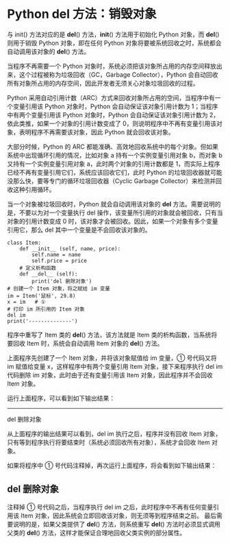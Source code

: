 # Python __del__ 方法：销毁对象

与 init() 方法对应的是 __del__() 方法，__init__() 方法用于初始化 Python 对象，而 __del__() 则用于销毁 Python 对象，即在任何 Python 对象将要被系统回收之时，系统都会自动调用该对象的 __del__() 方法。

当程序不再需要一个 Python 对象时，系统必须把该对象所占用的内存空间释放出来，这个过程被称为垃圾回收（GC，Garbage Collector），Python 会自动回收所有对象所占用的内存空间，因此开发者无须关心对象垃圾回收的过程。

Python 采用自动引用计数（ARC）方式来回收对象所占用的空间，当程序中有一个变量引用该 Python 对象时，Python 会自动保证该对象引用计数为 1；当程序中有两个变量引用该 Python 对象时，Python 会自动保证该对象引用计数为 2，依此类推，如果一个对象的引用计数变成了 0，则说明程序中不再有变量引用该对象，表明程序不再需要该对象，因此 Python 就会回收该对象。

大部分时候，Python 的 ARC 都能准确、高效地回收系统中的每个对象。但如果系统中出现循环引用的情况，比如对象 a 持有一个实例变量引用对象 b，而对象 b 又持有一个实例变量引用对象 a，此时两个对象的引用计数都是 1，而实际上程序已经不再有变量引用它们，系统应该回收它们，此时 Python 的垃圾回收器就可能没那么快，要等专门的循环垃圾回收器（Cyclic Garbage Collector）来检测并回收这种引用循环。

当一个对象被垃圾回收时，Python 就会自动调用该对象的 __del__ 方法。需要说明的是，不要以为对一个变量执行 del 操作，该变量所引用的对象就会被回收，只有当对象的引用计数变成 0 时，该对象才会被回收。因此，如果一个对象有多个变量引用它，那么 del 其中一个变量是不会回收该对象的。

```
class Item:
    def __init__ (self, name, price):
        self.name = name
        self.price = price
    # 定义析构函数
    def __del__ (self):
        print('del 删除对象')
# 创建一个 Item 对象，将之赋给 im 变量
im = Item('鼠标', 29.8)
x = im   # ①
# 打印 im 所引用的 Item 对象
del im
print('--------------')
```

程序中重写了 Item 类的 __del__() 方法，该方法就是 Item 类的析构函数，当系统将要回收 Item 时，系统会自动调用 Item 对象的 __del__() 方法。

上面程序先创建了一个 Item 对象，并将该对象赋值给 im 变量，① 号代码又将 im 赋值给变量 x，这样程序中有两个变量引用 Item 对象，接下来程序执行 del im 代码删除 im 对象，此时由于还有变量引用该 Item 对象，因此程序并不会回收 Item 对象。

运行上面程序，可以看到如下输出结果：

--------------
del 删除对象

从上面程序的输出结果可以看到，del im 执行之后，程序并没有回收 Item 对象，只有等到程序执行将要结束时（系统必须回收所有对象），系统才会回收 Item 对象。

如果将程序中 ① 号代码注释掉，再次运行上面程序，将会看到如下输出结果：

del 删除对象
--------------

注释掉 ① 号代码之后，当程序执行 del im 之后，此时程序中不再有任何变量引用该 Item 对象，因此系统会立即回收该对象，则无须等到程序结束之前。
最后需要说明的是，如果父类提供了 __del__() 方法，则系统重写 __del__() 方法时必须显式调用父类的 __del__() 方法，这样才能保证合理地回收父类实例的部分属性。
